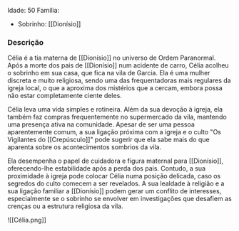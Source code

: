 Idade: 50
Família:
- Sobrinho: [[Dionísio]]
### **Descrição**
Célia é a tia materna de [[Dionísio]] no universo de Ordem Paranormal. Após a morte dos pais de [[Dionísio]] num acidente de carro, Célia acolheu o sobrinho em sua casa, que fica na vila de Garcia. Ela é uma mulher discreta e muito religiosa, sendo uma das frequentadoras mais regulares da igreja local, o que a aproxima dos mistérios que a cercam, embora possa não estar completamente ciente deles.

Célia leva uma vida simples e rotineira. Além da sua devoção à igreja, ela também faz compras frequentemente no supermercado da vila, mantendo uma presença ativa na comunidade. Apesar de ser uma pessoa aparentemente comum, a sua ligação próxima com a igreja e o culto "Os Vigilantes do [[Crepúsculo]]" pode sugerir que ela sabe mais do que aparenta sobre os acontecimentos sombrios da vila.

Ela desempenha o papel de cuidadora e figura maternal para [[Dionísio]], oferecendo-lhe estabilidade após a perda dos pais. Contudo, a sua proximidade à igreja pode colocar Célia numa posição delicada, caso os segredos do culto comecem a ser revelados. A sua lealdade à religião e a sua ligação familiar a [[Dionísio]] podem gerar um conflito de interesses, especialmente se o sobrinho se envolver em investigações que desafiem as crenças ou a estrutura religiosa da vila.

![[Célia.png]]